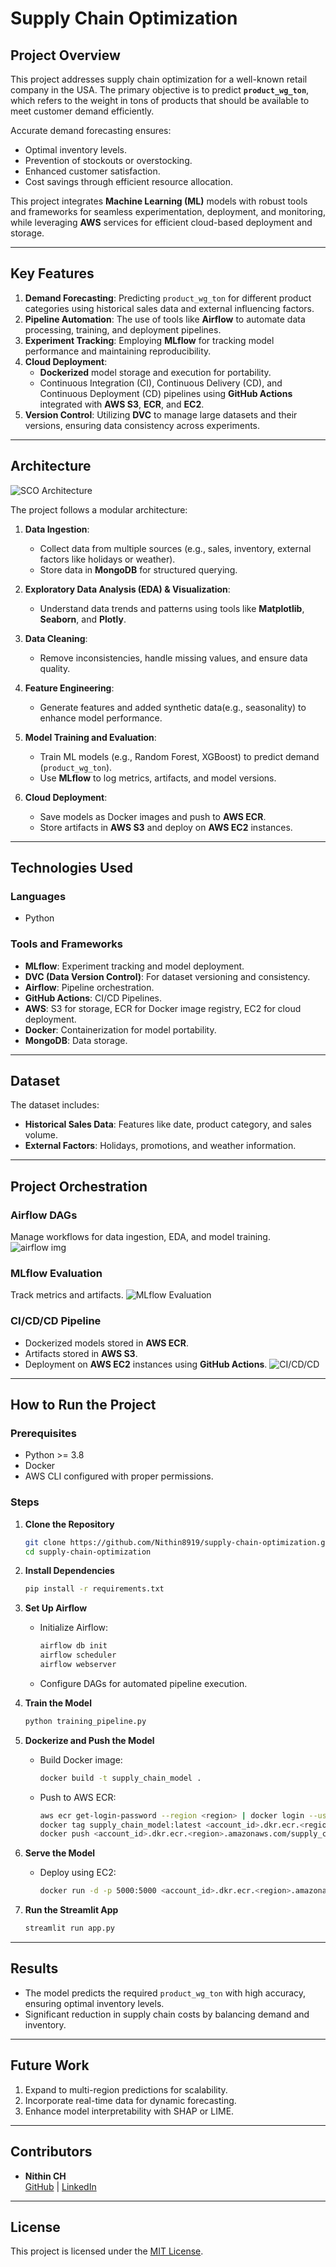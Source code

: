# Supply Chain Optimization

## **Project Overview**
This project addresses supply chain optimization for a well-known retail company in the USA. The primary objective is to predict **`product_wg_ton`**, which refers to the weight in tons of products that should be available to meet customer demand efficiently.

Accurate demand forecasting ensures:
- Optimal inventory levels.
- Prevention of stockouts or overstocking.
- Enhanced customer satisfaction.
- Cost savings through efficient resource allocation.

This project integrates **Machine Learning (ML)** models with robust tools and frameworks for seamless experimentation, deployment, and monitoring, while leveraging **AWS** services for efficient cloud-based deployment and storage.

---

## **Key Features**
1. **Demand Forecasting**: Predicting `product_wg_ton` for different product categories using historical sales data and external influencing factors.
2. **Pipeline Automation**: The use of tools like **Airflow** to automate data processing, training, and deployment pipelines.
3. **Experiment Tracking**: Employing **MLflow** for tracking model performance and maintaining reproducibility.
4. **Cloud Deployment**: 
   - **Dockerized** model storage and execution for portability.
   - Continuous Integration (CI), Continuous Delivery (CD), and Continuous Deployment (CD) pipelines using **GitHub Actions** integrated with **AWS S3**, **ECR**, and **EC2**.
5. **Version Control**: Utilizing **DVC** to manage large datasets and their versions, ensuring data consistency across experiments.

---

## **Architecture**

![SCO Architecture](https://github.com/user-attachments/assets/5b54786d-6455-4f62-9c4e-34af53219fcd)

The project follows a modular architecture:
1. **Data Ingestion**:
   - Collect data from multiple sources (e.g., sales, inventory, external factors like holidays or weather).
   - Store data in **MongoDB** for structured querying.

2. **Exploratory Data Analysis (EDA) & Visualization**:
   - Understand data trends and patterns using tools like **Matplotlib**, **Seaborn**, and **Plotly**.

3. **Data Cleaning**:
   - Remove inconsistencies, handle missing values, and ensure data quality.

4. **Feature Engineering**:
   - Generate features and added synthetic data(e.g., seasonality) to enhance model performance.

5. **Model Training and Evaluation**:
   - Train ML models (e.g., Random Forest, XGBoost) to predict demand (`product_wg_ton`).
   - Use **MLflow** to log metrics, artifacts, and model versions.

6. **Cloud Deployment**:
   - Save models as Docker images and push to **AWS ECR**.
   - Store artifacts in **AWS S3** and deploy on **AWS EC2** instances.

---

## **Technologies Used**

### **Languages**
- Python

### **Tools and Frameworks**
- **MLflow**: Experiment tracking and model deployment.
- **DVC (Data Version Control)**: For dataset versioning and consistency.
- **Airflow**: Pipeline orchestration.
- **GitHub Actions**: CI/CD Pipelines.
- **AWS**: S3 for storage, ECR for Docker image registry, EC2 for cloud deployment.
- **Docker**: Containerization for model portability.
- **MongoDB**: Data storage.

---

## **Dataset**

The dataset includes:
- **Historical Sales Data**: Features like date, product category, and sales volume.
- **External Factors**: Holidays, promotions, and weather information.

---

## **Project Orchestration**

### **Airflow DAGs**
Manage workflows for data ingestion, EDA, and model training.
![airflow img](https://github.com/user-attachments/assets/8fffd44d-d273-425a-a9d0-bb6d78781ea1)

### **MLflow Evaluation**
Track metrics and artifacts.
![MLflow Evaluation](https://github.com/user-attachments/assets/05387458-7709-4b95-8fd3-b6e14b96e3d3)

### **CI/CD/CD Pipeline**
- Dockerized models stored in **AWS ECR**.
- Artifacts stored in **AWS S3**.
- Deployment on **AWS EC2** instances using **GitHub Actions**.
![CI/CD/CD](https://github.com/user-attachments/assets/614de2ed-fbd3-4349-898f-4a813d69496b)

---

## **How to Run the Project**

### **Prerequisites**
- Python >= 3.8
- Docker
- AWS CLI configured with proper permissions.

### **Steps**

1. **Clone the Repository**
   ```bash
   git clone https://github.com/Nithin8919/supply-chain-optimization.git
   cd supply-chain-optimization
   ```

2. **Install Dependencies**
   ```bash
   pip install -r requirements.txt
   ```

3. **Set Up Airflow**
   - Initialize Airflow:
     ```bash
     airflow db init
     airflow scheduler
     airflow webserver
     ```
   - Configure DAGs for automated pipeline execution.

4. **Train the Model**
   ```bash
   python training_pipeline.py
   ```

5. **Dockerize and Push the Model**
   - Build Docker image:
     ```bash
     docker build -t supply_chain_model .
     ```
   - Push to AWS ECR:
     ```bash
     aws ecr get-login-password --region <region> | docker login --username AWS --password-stdin <account_id>.dkr.ecr.<region>.amazonaws.com
     docker tag supply_chain_model:latest <account_id>.dkr.ecr.<region>.amazonaws.com/supply_chain_model:latest
     docker push <account_id>.dkr.ecr.<region>.amazonaws.com/supply_chain_model:latest
     ```

6. **Serve the Model**
   - Deploy using EC2:
     ```bash
     docker run -d -p 5000:5000 <account_id>.dkr.ecr.<region>.amazonaws.com/supply_chain_model:latest
     ```

7. **Run the Streamlit App**
   ```bash
   streamlit run app.py
   ```

---

## **Results**
- The model predicts the required `product_wg_ton` with high accuracy, ensuring optimal inventory levels.
- Significant reduction in supply chain costs by balancing demand and inventory.

---

## **Future Work**
1. Expand to multi-region predictions for scalability.
2. Incorporate real-time data for dynamic forecasting.
3. Enhance model interpretability with SHAP or LIME.

---

## **Contributors**
- **Nithin CH**  
  [GitHub](https://github.com/Nithin8919) | [LinkedIn](https://www.linkedin.com/in/nithin-ch-7a478b21a/)

---

## **License**
This project is licensed under the [MIT License](LICENSE).
